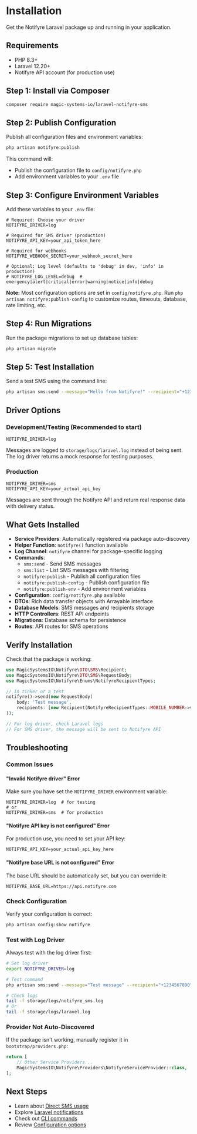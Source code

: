# Installation

Get the Notifyre Laravel package up and running in your application.

## Requirements

- PHP 8.3+
- Laravel 12.20+
- Notifyre API account (for production use)

## Step 1: Install via Composer

```bash
composer require magic-systems-io/laravel-notifyre-sms
```

## Step 2: Publish Configuration

Publish all configuration files and environment variables:

```bash
php artisan notifyre:publish
```

This command will:
- Publish the configuration file to `config/notifyre.php`
- Add environment variables to your `.env` file

## Step 3: Configure Environment Variables

Add these variables to your `.env` file:

```env
# Required: Choose your driver
NOTIFYRE_DRIVER=log

# Required for SMS driver (production)
NOTIFYRE_API_KEY=your_api_token_here

# Required for webhooks
NOTIFYRE_WEBHOOK_SECRET=your_webhook_secret_here

# Optional: Log level (defaults to 'debug' in dev, 'info' in production)
# NOTIFYRE_LOG_LEVEL=debug  # emergency|alert|critical|error|warning|notice|info|debug
```

**Note:** Most configuration options are set in `config/notifyre.php`. Run `php artisan notifyre:publish-config` to customize routes, timeouts, database, rate limiting, etc.

## Step 4: Run Migrations

Run the package migrations to set up database tables:

```bash
php artisan migrate
```

## Step 5: Test Installation

Send a test SMS using the command line:

```bash
php artisan sms:send --message="Hello from Notifyre!" --recipient="+1234567890"
```

## Driver Options

### Development/Testing (Recommended to start)

```env
NOTIFYRE_DRIVER=log
```

Messages are logged to `storage/logs/laravel.log` instead of being sent. The log driver returns a mock response for testing
purposes.

### Production

```env
NOTIFYRE_DRIVER=sms
NOTIFYRE_API_KEY=your_actual_api_key
```

Messages are sent through the Notifyre API and return real response data with delivery status.

## What Gets Installed

- **Service Providers**: Automatically registered via package auto-discovery
- **Helper Function**: `notifyre()` function available
- **Log Channel**: `notifyre` channel for package-specific logging
- **Commands**: 
  - `sms:send` - Send SMS messages
  - `sms:list` - List SMS messages with filtering
  - `notifyre:publish` - Publish all configuration files
  - `notifyre:publish-config` - Publish configuration file
  - `notifyre:publish-env` - Add environment variables
- **Configuration**: `config/notifyre.php` available
- **DTOs**: Rich data transfer objects with Arrayable interface
- **Database Models**: SMS messages and recipients storage
- **HTTP Controllers**: REST API endpoints
- **Migrations**: Database schema for persistence
- **Routes**: API routes for SMS operations

## Verify Installation

Check that the package is working:

```php
use MagicSystemsIO\Notifyre\DTO\SMS\Recipient;
use MagicSystemsIO\Notifyre\DTO\SMS\RequestBody;
use MagicSystemsIO\Notifyre\Enums\NotifyreRecipientTypes;

// In tinker or a test
notifyre()->send(new RequestBody(
    body: 'Test message',
    recipients: [new Recipient(NotifyreRecipientTypes::MOBILE_NUMBER->value, '+1234567890')]
));

// For log driver, check Laravel logs
// For SMS driver, the message will be sent to Notifyre API
```

## Troubleshooting

### Common Issues

#### "Invalid Notifyre driver" Error

Make sure you have set the `NOTIFYRE_DRIVER` environment variable:

```env
NOTIFYRE_DRIVER=log  # for testing
# or
NOTIFYRE_DRIVER=sms  # for production
```

#### "Notifyre API key is not configured" Error

For production use, you need to set your API key:

```env
NOTIFYRE_API_KEY=your_actual_api_key_here
```

#### "Notifyre base URL is not configured" Error

The base URL should be automatically set, but you can override it:

```env
NOTIFYRE_BASE_URL=https://api.notifyre.com
```

### Check Configuration

Verify your configuration is correct:

```bash
php artisan config:show notifyre
```

### Test with Log Driver

Always test with the log driver first:

```bash
# Set log driver
export NOTIFYRE_DRIVER=log

# Test command
php artisan sms:send --message="Test message" --recipient="+1234567890"

# Check logs
tail -f storage/logs/notifyre_sms.log
# Or
tail -f storage/logs/laravel.log
```

### Provider Not Auto-Discovered

If the package isn't working, manually register it in `bootstrap/providers.php`:

```php
return [
    // Other Service Providers...
    MagicSystemsIO\Notifyre\Providers\NotifyreServiceProvider::class,
];
```

## Next Steps

- Learn about [Direct SMS usage](../usage/DIRECT_SMS.md)
- Explore [Laravel notifications](../usage/NOTIFICATIONS.md)
- Check out [CLI commands](../usage/COMMANDS.md)
- Review [Configuration options](./CONFIGURATION.md)
